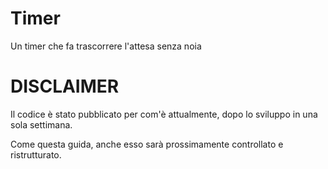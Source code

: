 # Timer
Un timer che fa trascorrere l'attesa senza noia

# DISCLAIMER
Il codice è stato pubblicato per com'è attualmente, dopo lo sviluppo in una sola settimana.

Come questa guida, anche esso sarà prossimamente controllato e ristrutturato.